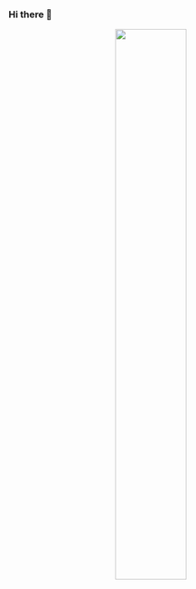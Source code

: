 ### Hi there 👋

<p align="center">
  <a href="http://www.xiong35.cn">
    <img width="50%" src="https://github-readme-stats.vercel.app/api?username=Skylyyun&count_private=true&show_icons=true&locale=cn&hide_border=true" />
  </a>
</p>

<!--
**Skylyyun/Skylyyun** is a ✨ _special_ ✨ repository because its `README.md` (this file) appears on your GitHub profile.

Here are some ideas to get you started:

- 🔭 I’m currently working on ...
- 🌱 I’m currently learning ...
- 👯 I’m looking to collaborate on ...
- 🤔 I’m looking for help with ...
- 💬 Ask me about ...
- 📫 How to reach me: ...
- 😄 Pronouns: ...
- ⚡ Fun fact: ...
-->
